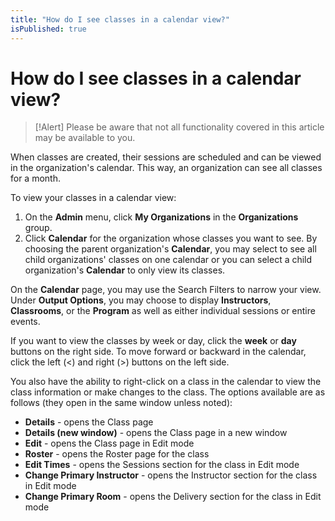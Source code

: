 ```yaml
---
title: "How do I see classes in a calendar view?"
isPublished: true
---
```


# How do I see classes in a calendar view?

> [!Alert] Please be aware that not all functionality covered in this article may be available to you.

When classes are created, their sessions are scheduled and can be viewed in the organization's calendar. This way, an organization can see all classes for a month.

To view your classes in a calendar view:
1. On the **Admin** menu, click **My Organizations** in the **Organizations** group. 
1. Click **Calendar** for the organization whose classes you want to see. By choosing the parent organization's **Calendar**,  you may select to see all child organizations' classes on one calendar or you can select a child organization's **Calendar** to only view its classes.

On the **Calendar** page, you may use the Search Filters to narrow your view. Under **Output Options**, you may choose to display **Instructors**, **Classrooms**, or the **Program** as well as either individual sessions or entire events.

If you want to view the classes by week or day, click the **week** or **day** buttons on the right side. To move forward or backward in the calendar, click the left (<) and right (>) buttons on the left side. 

You also have the ability to right-click on a class in the calendar to view the class information or make changes to the class. The options available are as follows (they open in the same window unless noted):

- **Details** - opens the Class page
- **Details (new window)** - opens the Class page in a new window
- **Edit** - opens the Class page in Edit mode
- **Roster** - opens the Roster page for the class
- **Edit Times** - opens the Sessions section for the class in Edit mode
- **Change Primary Instructor** - opens the Instructor section for the class in Edit mode
- **Change Primary Room** - opens the Delivery section for the class in Edit mode
